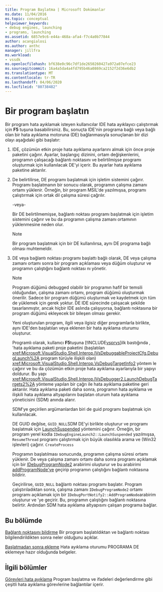 ```yaml
---
title: Program Başlatma | Microsoft Dokümanlar
ms.date: 11/04/2016
ms.topic: conceptual
helpviewer_keywords:
- debug engines, launching
- programs, launching
ms.assetid: 6857e9c6-e44a-468a-afa4-f7c4a0b77844
author: acangialosi
ms.author: anthc
manager: jillfra
ms.workload:
- vssdk
ms.openlocfilehash: bf638e0c96c7df1de2650260427a972a07efce23
ms.sourcegitcommit: 16a4a5da4a4fd795b46a0869ca2152f2d36e6db2
ms.translationtype: MT
ms.contentlocale: tr-TR
ms.lasthandoff: 04/06/2020
ms.locfileid: "80738482"
---
```

# <a name="launch-a-program"></a>Bir program başlatın
Bir program hata ayıklamak isteyen kullanıcılar IDE hata ayıklayıcı çalıştırmak için **F5** tuşuna basabilirsiniz. Bu, sonuçta IDE'nin programa bağlı veya bağlı olan bir hata ayıklama motoruna (DE) bağlanmasıyla sonuçlanan bir dizi olayı aşağıdaki gibi başlatır:

1. IDE, çözümün etkin proje hata ayıklama ayarlarını almak için önce proje paketini çağırır. Ayarlar, başlangıç dizinini, ortam değişkenlerini, programın çalışacağı bağlantı noktasını ve belirtilmişse programı oluşturmak için kullanılacak DE'yi içerir. Bu ayarlar hata ayıklama paketine aktarılır.

2. De belirtilirse, DE programı başlatmak için işletim sistemini çağırır. Programı başlatmanın bir sonucu olarak, programın çalışma zamanı ortamı yüklenir. Örneğin, bir program MSIL'de yazılmışsa, programı çalıştırmak için ortak dil çalışma süresi çağrılır.

    -veya-

    Bir DE belirtilmemişse, bağlantı noktası programı başlatmak için işletim sistemini çağırır ve bu da programın çalışma zamanı ortamının yüklenmesine neden olur.

   > [!NOTE]
   > Bir program başlatmak için bir DE kullanılırsa, aynı DE programa bağlı olması muhtemeldir.

3. DE veya bağlantı noktası programı başlattı bağlı olarak, DE veya çalışma zamanı ortamı sonra bir program açıklaması veya düğüm oluşturur ve programın çalıştığını bağlantı noktası nı yönetir.

   > [!NOTE]
   > Program düğümü debugged olabilir bir programın hafif bir temsili olduğundan, çalışma zamanı ortamı, program düğümü oluşturmak önerilir. Sadece bir program düğümü oluşturmak ve kaydetmek için tüm de yüklemek için gerek yoktur. DE IDE sürecinde çalışacak şekilde tasarlanmıştır, ancak hiçbir IDE aslında çalışıyorsa, bağlantı noktasına bir program düğümü ekleyecek bir bileşen olması gerekir.

   Yeni oluşturulan program, ilgili veya ilgisiz diğer programlarla birlikte, aynı IDE'den başlatılan veya eklenen bir hata ayıklama oturumu oluşturur.

   Programlı olarak, kullanıcı **F5**tuşuna [!INCLUDE[vsprvs](../../code-quality/includes/vsprvs_md.md)]ilk bastığında , 'hata ayıklama paketi proje paketini (başlatılan <xref:Microsoft.VisualStudio.Shell.Interop.IVsDebuggableProjectCfg.DebugLaunch%2A> program türüyle ilişkili olan) <xref:Microsoft.VisualStudio.Shell.Interop.VsDebugTargetInfo2> yöntem le çağırır ve bu da çözümün etkin proje hata ayıklama ayarlarıyla bir yapıyı doldurur. Bu yapı <xref:Microsoft.VisualStudio.Shell.Interop.IVsDebugger2.LaunchDebugTargets2%2A> yönteme yapılan bir çağrı ile hata ayıklama paketine geri aktarılır. Hata ayıklama paketi daha sonra, programın hata ayıklama ve ilişkili hata ayıklama altyapılarını başlatan oturum hata ayıklama yöneticisini (SDM) anında alarır.

   SDM'ye geçirilen argümanlardan biri de guid programı başlatmak için kullanılacak.

   DE GUID değilse, `GUID_NULL`SDM DE'yi birlikte oluşturur ve programı başlatmak için [LaunchSuspended](../../extensibility/debugger/reference/idebugenginelaunch2-launchsuspended.md) yöntemini çağırır. Örneğin, bir program yerel kodla `IDebugEngineLaunch2::LaunchSuspended` yazılmışsa, `ResumeThread` programı çalıştırmak için büyük olasılıkla arama ve (Win32 işlevleri) çağırır. `CreateProcess`

   Programın başlatılması sonucunda, programın çalışma süresi ortamı yüklenir. De veya çalışma zamanı ortamı daha sonra programı açıklamak için bir [IDebugProgramNode2](../../extensibility/debugger/reference/idebugprogramnode2.md) arabirimi oluşturur ve bu arabirimi [addProgramNode'ye](../../extensibility/debugger/reference/idebugportnotify2-addprogramnode.md) geçirip programın çalıştığını bağlantı noktasına bildirir.

   Geçirilirse, `GUID_NULL` bağlantı noktası programı başlatır. Program çalıştırıladıktan sonra, çalışma zamanı `IDebugProgramNode2` ortamı programı açıklamak için bir `IDebugPortNotify2::AddProgramNode`arabirim oluşturur ve 'ye geçirir. Bu, programın çalıştığını bağlantı noktasına belirtir. Ardından SDM hata ayıklama altyapısını çalışan programa bağlar.

## <a name="in-this-section"></a>Bu bölümde
 [Bağlantı noktasını bildirme](../../extensibility/debugger/notifying-the-port.md) Bir program başlatıldıktan ve bağlantı noktası bilgilendirildikten sonra neler olduğunu açıklar.

 [Başlatmadan sonra ekleme](../../extensibility/debugger/attaching-after-a-launch.md) Hata ayıklama oturumu PROGRAMA DE eklemeye hazır olduğunda belgeler.

## <a name="related-sections"></a>İlgili bölümler
 [Görevleri hata ayıklama](../../extensibility/debugger/debugging-tasks.md) Program başlatma ve ifadeleri değerlendirme gibi çeşitli hata ayıklama görevlerine bağlantılar içerir.
